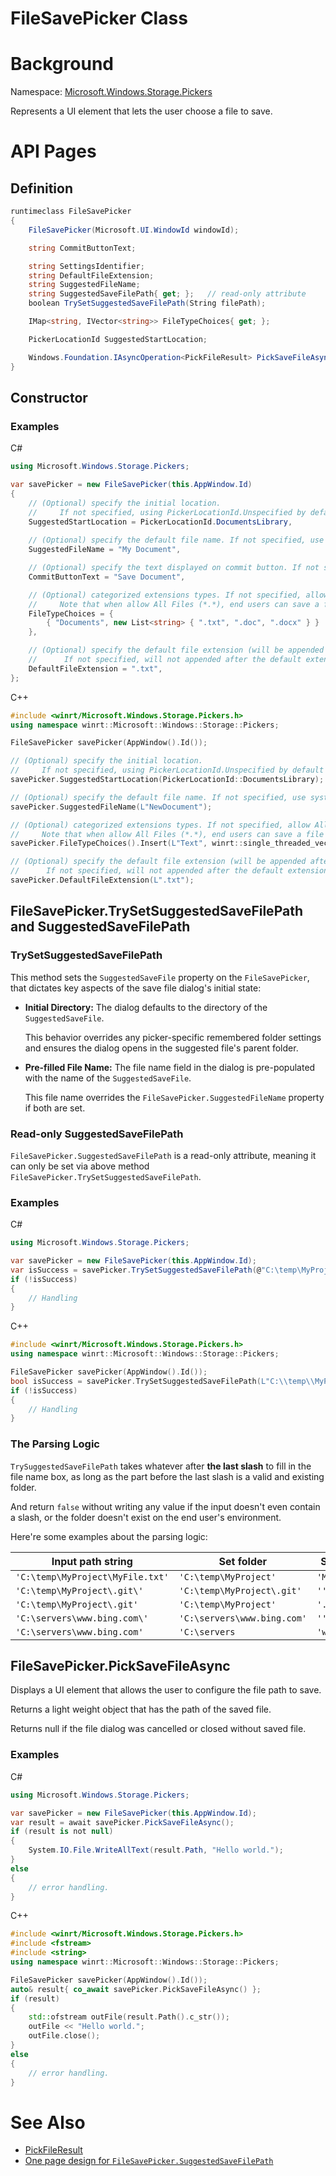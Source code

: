 FileSavePicker Class
===

# Background

Namespace: [Microsoft.Windows.Storage.Pickers](./Microsoft.Windows.Storage.Pickers.md)

Represents a UI element that lets the user choose a file to save.

# API Pages

## Definition

```C#
runtimeclass FileSavePicker
{
    FileSavePicker(Microsoft.UI.WindowId windowId);

    string CommitButtonText;

    string SettingsIdentifier;
    string DefaultFileExtension;
    string SuggestedFileName;
    string SuggestedSaveFilePath{ get; };   // read-only attribute
    boolean TrySetSuggestedSaveFilePath(String filePath);

    IMap<string, IVector<string>> FileTypeChoices{ get; };

    PickerLocationId SuggestedStartLocation;

    Windows.Foundation.IAsyncOperation<PickFileResult> PickSaveFileAsync();
}
```

## Constructor

### Examples
C#

```C#
using Microsoft.Windows.Storage.Pickers;

var savePicker = new FileSavePicker(this.AppWindow.Id)
{
    // (Optional) specify the initial location.
    //     If not specified, using PickerLocationId.Unspecified by default.
    SuggestedStartLocation = PickerLocationId.DocumentsLibrary,
    
    // (Optional) specify the default file name. If not specified, use system default.
    SuggestedFileName = "My Document",

    // (Optional) specify the text displayed on commit button. If not specified, use system default.
    CommitButtonText = "Save Document",

    // (Optional) categorized extensions types. If not specified, allow All Files (*.*)
    //     Note that when allow All Files (*.*), end users can save a file without extension.
    FileTypeChoices = {
        { "Documents", new List<string> { ".txt", ".doc", ".docx" } }
    },

    // (Optional) specify the default file extension (will be appended after the default file name).
    //      If not specified, will not appended after the default extension.
    DefaultFileExtension = ".txt",
};
```

C++

```C++
#include <winrt/Microsoft.Windows.Storage.Pickers.h>
using namespace winrt::Microsoft::Windows::Storage::Pickers;

FileSavePicker savePicker(AppWindow().Id());

// (Optional) specify the initial location.
//     If not specified, using PickerLocationId.Unspecified by default
savePicker.SuggestedStartLocation(PickerLocationId::DocumentsLibrary);

// (Optional) specify the default file name. If not specified, use system default.
savePicker.SuggestedFileName(L"NewDocument");

// (Optional) categorized extensions types. If not specified, allow All Files (*.*)
//     Note that when allow All Files (*.*), end users can save a file without extension.
savePicker.FileTypeChoices().Insert(L"Text", winrt::single_threaded_vector<winrt::hstring>({ L".txt" }));

// (Optional) specify the default file extension (will be appended after the default file name).
//      If not specified, will not appended after the default extension.
savePicker.DefaultFileExtension(L".txt");
```

## FileSavePicker.TrySetSuggestedSaveFilePath and SuggestedSaveFilePath

### TrySetSuggestedSaveFilePath

This method sets the `SuggestedSaveFile` property on the `FileSavePicker`, that dictates key aspects 
of the save file dialog's initial state:

*   **Initial Directory:** The dialog defaults to the directory of the `SuggestedSaveFile`. 

    This behavior overrides any picker-specific remembered folder settings and ensures the dialog 
    opens in the suggested file's parent folder.

*   **Pre-filled File Name:** The file name field in the dialog is pre-populated with the name of 
the `SuggestedSaveFile`. 

    This file name overrides the `FileSavePicker.SuggestedFileName` property if both are set.

### Read-only SuggestedSaveFilePath

`FileSavePicker.SuggestedSaveFilePath` is a read-only attribute, meaning it can only be set via 
above method `FileSavePicker.TrySetSuggestedSaveFilePath`.

### Examples
C#
```C#
using Microsoft.Windows.Storage.Pickers;

var savePicker = new FileSavePicker(this.AppWindow.Id);
var isSuccess = savePicker.TrySetSuggestedSaveFilePath(@"C:\temp\MyProject\MyFile.txt");
if (!isSuccess)
{
    // Handling
}
```

C++
```C++
#include <winrt/Microsoft.Windows.Storage.Pickers.h>
using namespace winrt::Microsoft::Windows::Storage::Pickers;

FileSavePicker savePicker(AppWindow().Id());
bool isSuccess = savePicker.TrySetSuggestedSaveFilePath(L"C:\\temp\\MyProject\\MyFile.txt");
if (!isSuccess)
{
    // Handling
}
```

### The Parsing Logic

`TrySuggestedSaveFilePath` takes whatever after **the last slash** to fill in the file name box,
as long as the part before the last slash is a valid and existing folder. 

And return `false` without writing any value if the input doesn't even contain a slash, 
or the folder doesn't exist on the end user's environment.

Here're some examples about the parsing logic:

|Input path string | Set folder | Set file name |
|------------------|------------|---------------|
|`'C:\temp\MyProject\MyFile.txt'`|`'C:\temp\MyProject'`| `'MyFile.txt'`|
|`'C:\temp\MyProject\.git\'`|`'C:\temp\MyProject\.git'`| `''`|
|`'C:\temp\MyProject\.git'`|`'C:\temp\MyProject'`| `'.git'`|
|`'C:\servers\www.bing.com\'`|`'C:\servers\www.bing.com'`| `''`|
|`'C:\servers\www.bing.com'`|`'C:\servers`| `'www.bing.com'`|

## FileSavePicker.PickSaveFileAsync

Displays a UI element that allows the user to configure the file path to save.

Returns a light weight object that has the path of the saved file.

Returns null if the file dialog was cancelled or closed without saved file.

### Examples

C#

```C#
using Microsoft.Windows.Storage.Pickers;

var savePicker = new FileSavePicker(this.AppWindow.Id);
var result = await savePicker.PickSaveFileAsync();
if (result is not null)
{
    System.IO.File.WriteAllText(result.Path, "Hello world.");
}
else
{
    // error handling.
}
```

C++

```C++
#include <winrt/Microsoft.Windows.Storage.Pickers.h>
#include <fstream>
#include <string>
using namespace winrt::Microsoft::Windows::Storage::Pickers;

FileSavePicker savePicker(AppWindow().Id());
auto& result{ co_await savePicker.PickSaveFileAsync() };
if (result)
{
    std::ofstream outFile(result.Path().c_str());
    outFile << "Hello world.";
    outFile.close();
}
else
{
    // error handling.
}
```

# See Also

* [PickFileResult](./PickFileResult.md)
* [One page design for `FileSavePicker.SuggestedSaveFilePath`](./FileSavePicker.SuggestedSaveFilePath.md)